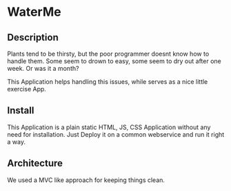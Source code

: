 # WaterMe
## Description
 Plants tend to be thirsty, but the poor programmer doesnt know how to handle them.
 Some seem to drown to easy, some seem to dry out after one week. Or was it a month?

 This Application helps handling this issues, while serves as a nice little exercise App.

## Install
This Application is a plain static HTML, JS, CSS Application without any need for installation. Just Deploy it on a common webservice and run it right a way.

## Architecture
We used a MVC like approach for keeping things clean.

